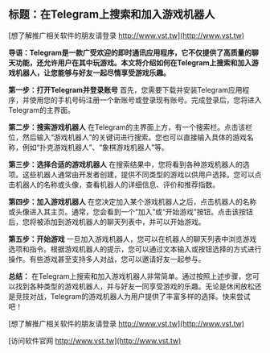 ## **标题：在Telegram上搜索和加入游戏机器人**

[想了解推广相关软件的朋友请登录 http://www.vst.tw](http://www.vst.tw)

**导语：Telegram是一款广受欢迎的即时通讯应用程序，它不仅提供了高质量的聊天功能，还允许用户在其中玩游戏。本文将介绍如何在Telegram上搜索和加入游戏机器人，让您能够与好友一起尽情享受游戏乐趣。**

**第一步：打开Telegram并登录账号**
首先，您需要下载并安装Telegram应用程序，并使用您的手机号码注册一个新账号或登录现有账号。完成登录后，您将进入Telegram的主界面。

**第二步：搜索游戏机器人**
在Telegram的主界面上方，有一个搜索栏。点击该栏位，然后输入“游戏机器人”的关键词进行搜索。您也可以直接输入具体的游戏名称，例如“扑克游戏机器人”、“象棋游戏机器人”等。

**第三步：选择合适的游戏机器人**
在搜索结果中，您将看到各种游戏机器人的选项。这些机器人通常由开发者创建，提供不同类型的游戏以供用户选择。您可以点击机器人的名称或头像，查看机器人的详细信息、评价和推荐指数。

**第四步：加入游戏机器人**
在您决定加入某个游戏机器人之后，点击机器人的名称或头像进入其主页。通常，您会看到一个“加入”或“开始游戏”按钮。点击该按钮后，您将被添加到游戏机器人的聊天列表中，并可以开始游戏。

**第五步：开始游戏**
一旦加入游戏机器人，您可以在机器人的聊天列表中浏览游戏选项和指令。根据游戏机器人的提示，您可以通过文本输入或按钮选择的方式进行操作。有些游戏甚至支持多人对战，您可以邀请好友一起参与。

**总结：**
在Telegram上搜索和加入游戏机器人非常简单。通过按照上述步骤，您可以找到各种类型的游戏机器人，并与好友一同享受游戏的乐趣。无论是休闲放松还是竞技对战，Telegram的游戏机器人为用户提供了丰富多样的选择。快来尝试吧！

[想了解推广相关软件的朋友请登录 http://www.vst.tw](http://www.vst.tw)


[访问软件官网 http://www.vst.tw](http://www.vst.tw)
